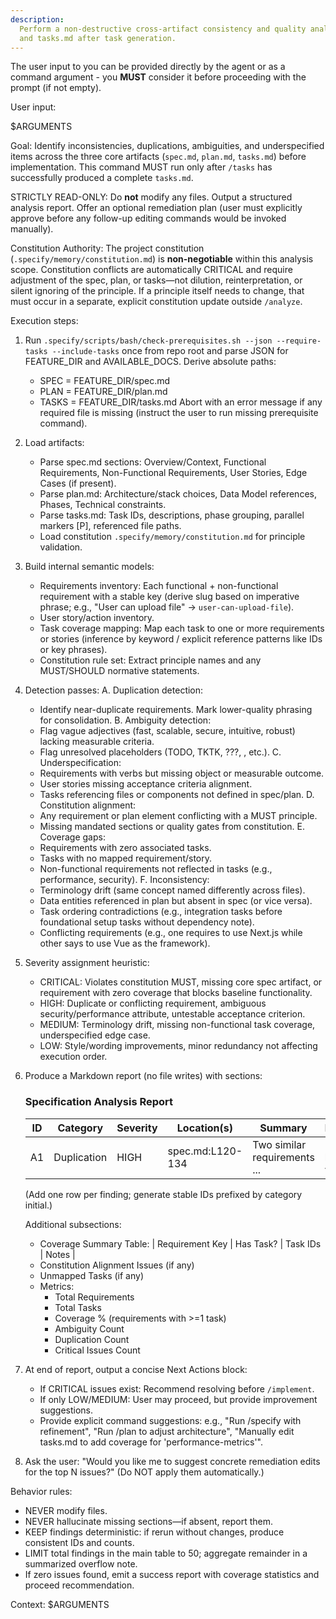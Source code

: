 ```yaml
---
description:
  Perform a non-destructive cross-artifact consistency and quality analysis across spec.md, plan.md,
  and tasks.md after task generation.
---
```


The user input to you can be provided directly by the agent or as a command argument - you **MUST**
consider it before proceeding with the prompt (if not empty).

User input:

$ARGUMENTS

Goal: Identify inconsistencies, duplications, ambiguities, and underspecified items across the three
core artifacts (`spec.md`, `plan.md`, `tasks.md`) before implementation. This command MUST run only
after `/tasks` has successfully produced a complete `tasks.md`.

STRICTLY READ-ONLY: Do **not** modify any files. Output a structured analysis report. Offer an
optional remediation plan (user must explicitly approve before any follow-up editing commands would
be invoked manually).

Constitution Authority: The project constitution (`.specify/memory/constitution.md`) is
**non-negotiable** within this analysis scope. Constitution conflicts are automatically CRITICAL and
require adjustment of the spec, plan, or tasks—not dilution, reinterpretation, or silent ignoring of
the principle. If a principle itself needs to change, that must occur in a separate, explicit
constitution update outside `/analyze`.

Execution steps:

1. Run `.specify/scripts/bash/check-prerequisites.sh --json --require-tasks --include-tasks` once
   from repo root and parse JSON for FEATURE_DIR and AVAILABLE_DOCS. Derive absolute paths:
   - SPEC = FEATURE_DIR/spec.md
   - PLAN = FEATURE_DIR/plan.md
   - TASKS = FEATURE_DIR/tasks.md Abort with an error message if any required file is missing
     (instruct the user to run missing prerequisite command).

2. Load artifacts:
   - Parse spec.md sections: Overview/Context, Functional Requirements, Non-Functional Requirements,
     User Stories, Edge Cases (if present).
   - Parse plan.md: Architecture/stack choices, Data Model references, Phases, Technical
     constraints.
   - Parse tasks.md: Task IDs, descriptions, phase grouping, parallel markers [P], referenced file
     paths.
   - Load constitution `.specify/memory/constitution.md` for principle validation.

3. Build internal semantic models:
   - Requirements inventory: Each functional + non-functional requirement with a stable key (derive
     slug based on imperative phrase; e.g., "User can upload file" -> `user-can-upload-file`).
   - User story/action inventory.
   - Task coverage mapping: Map each task to one or more requirements or stories (inference by
     keyword / explicit reference patterns like IDs or key phrases).
   - Constitution rule set: Extract principle names and any MUST/SHOULD normative statements.

4. Detection passes: A. Duplication detection:
   - Identify near-duplicate requirements. Mark lower-quality phrasing for consolidation. B.
     Ambiguity detection:
   - Flag vague adjectives (fast, scalable, secure, intuitive, robust) lacking measurable criteria.
   - Flag unresolved placeholders (TODO, TKTK, ???, <placeholder>, etc.). C. Underspecification:
   - Requirements with verbs but missing object or measurable outcome.
   - User stories missing acceptance criteria alignment.
   - Tasks referencing files or components not defined in spec/plan. D. Constitution alignment:
   - Any requirement or plan element conflicting with a MUST principle.
   - Missing mandated sections or quality gates from constitution. E. Coverage gaps:
   - Requirements with zero associated tasks.
   - Tasks with no mapped requirement/story.
   - Non-functional requirements not reflected in tasks (e.g., performance, security). F.
     Inconsistency:
   - Terminology drift (same concept named differently across files).
   - Data entities referenced in plan but absent in spec (or vice versa).
   - Task ordering contradictions (e.g., integration tasks before foundational setup tasks without
     dependency note).
   - Conflicting requirements (e.g., one requires to use Next.js while other says to use Vue as the
     framework).

5. Severity assignment heuristic:
   - CRITICAL: Violates constitution MUST, missing core spec artifact, or requirement with zero
     coverage that blocks baseline functionality.
   - HIGH: Duplicate or conflicting requirement, ambiguous security/performance attribute,
     untestable acceptance criterion.
   - MEDIUM: Terminology drift, missing non-functional task coverage, underspecified edge case.
   - LOW: Style/wording improvements, minor redundancy not affecting execution order.

6. Produce a Markdown report (no file writes) with sections:

   ### Specification Analysis Report

   | ID  | Category    | Severity | Location(s)      | Summary                      | Recommendation                       |
   | --- | ----------- | -------- | ---------------- | ---------------------------- | ------------------------------------ |
   | A1  | Duplication | HIGH     | spec.md:L120-134 | Two similar requirements ... | Merge phrasing; keep clearer version |

   (Add one row per finding; generate stable IDs prefixed by category initial.)

   Additional subsections:
   - Coverage Summary Table: | Requirement Key | Has Task? | Task IDs | Notes |
   - Constitution Alignment Issues (if any)
   - Unmapped Tasks (if any)
   - Metrics:
     - Total Requirements
     - Total Tasks
     - Coverage % (requirements with >=1 task)
     - Ambiguity Count
     - Duplication Count
     - Critical Issues Count

7. At end of report, output a concise Next Actions block:
   - If CRITICAL issues exist: Recommend resolving before `/implement`.
   - If only LOW/MEDIUM: User may proceed, but provide improvement suggestions.
   - Provide explicit command suggestions: e.g., "Run /specify with refinement", "Run /plan to
     adjust architecture", "Manually edit tasks.md to add coverage for 'performance-metrics'".

8. Ask the user: "Would you like me to suggest concrete remediation edits for the top N issues?" (Do
   NOT apply them automatically.)

Behavior rules:

- NEVER modify files.
- NEVER hallucinate missing sections—if absent, report them.
- KEEP findings deterministic: if rerun without changes, produce consistent IDs and counts.
- LIMIT total findings in the main table to 50; aggregate remainder in a summarized overflow note.
- If zero issues found, emit a success report with coverage statistics and proceed recommendation.

Context: $ARGUMENTS
